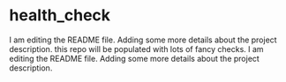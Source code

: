 # health_check
I am editing the README file. Adding some more details about the project description.
this repo will be populated with lots of fancy checks.
I am editing the README file. Adding some more details about the project description.
